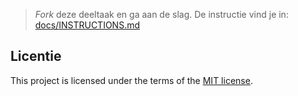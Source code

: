 > _Fork_ deze deeltaak en ga aan de slag. De instructie vind je in: [docs/INSTRUCTIONS.md](https://github.com/fdnd-task/your-tribe-css-basics/blob/main/docs/INSTRUCTIONS.md)

## Licentie

This project is licensed under the terms of the [MIT license](./LICENSE).
